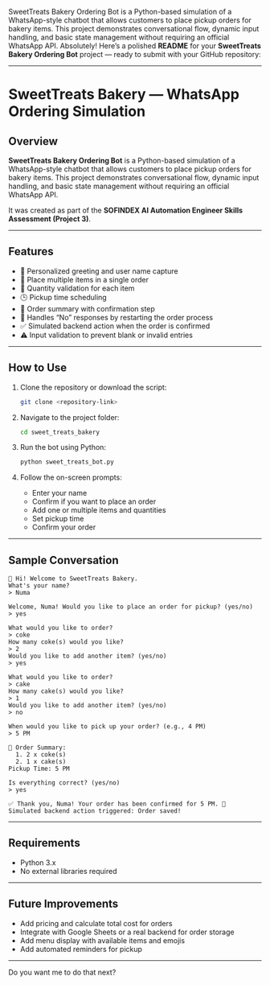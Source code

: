 SweetTreats Bakery Ordering Bot is a Python-based simulation of a WhatsApp-style chatbot that allows customers to place pickup orders for bakery items. This project demonstrates conversational flow, dynamic input handling, and basic state management without requiring an official WhatsApp API.
Absolutely! Here’s a polished **README** for your **SweetTreats Bakery Ordering Bot** project — ready to submit with your GitHub repository:

---

# SweetTreats Bakery — WhatsApp Ordering Simulation

## Overview

**SweetTreats Bakery Ordering Bot** is a Python-based simulation of a WhatsApp-style chatbot that allows customers to place pickup orders for bakery items. This project demonstrates conversational flow, dynamic input handling, and basic state management without requiring an official WhatsApp API.

It was created as part of the **SOFINDEX AI Automation Engineer Skills Assessment (Project 3)**.

---

## Features

* 👋 Personalized greeting and user name capture
* 🧁 Place multiple items in a single order
* 🔢 Quantity validation for each item
* 🕒 Pickup time scheduling
* 🧾 Order summary with confirmation step
* 🔄 Handles “No” responses by restarting the order process
* ✅ Simulated backend action when the order is confirmed
* ⚠️ Input validation to prevent blank or invalid entries

---

## How to Use

1. Clone the repository or download the script:

   ```bash
   git clone <repository-link>
   ```
2. Navigate to the project folder:

   ```bash
   cd sweet_treats_bakery
   ```
3. Run the bot using Python:

   ```bash
   python sweet_treats_bot.py
   ```
4. Follow the on-screen prompts:

   * Enter your name
   * Confirm if you want to place an order
   * Add one or multiple items and quantities
   * Set pickup time
   * Confirm your order

---

## Sample Conversation

```
👋 Hi! Welcome to SweetTreats Bakery.
What's your name?
> Numa

Welcome, Numa! Would you like to place an order for pickup? (yes/no)
> yes

What would you like to order?
> coke
How many coke(s) would you like?
> 2
Would you like to add another item? (yes/no)
> yes

What would you like to order?
> cake
How many cake(s) would you like?
> 1
Would you like to add another item? (yes/no)
> no

When would you like to pick up your order? (e.g., 4 PM)
> 5 PM

🧾 Order Summary:
  1. 2 x coke(s)
  2. 1 x cake(s)
Pickup Time: 5 PM

Is everything correct? (yes/no)
> yes

✅ Thank you, Numa! Your order has been confirmed for 5 PM. 🎉
Simulated backend action triggered: Order saved!
```

---

## Requirements

* Python 3.x
* No external libraries required

---

## Future Improvements

* Add pricing and calculate total cost for orders
* Integrate with Google Sheets or a real backend for order storage
* Add menu display with available items and emojis
* Add automated reminders for pickup

---



Do you want me to do that next?
